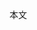 <html>
    <head>
        <meta charset=“utf-8” />
        <title>タイトル</title>
    </head>
    <body>
        <p>本文</p>
    </body>
</html>
